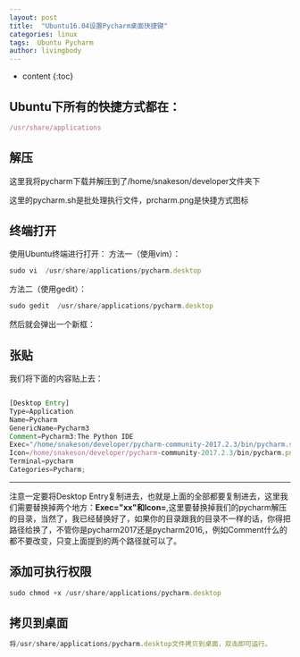 ```yaml
---
layout: post
title:  "Ubuntu16.04设置Pycharm桌面快捷键"
categories: linux
tags:  Ubuntu Pycharm 
author: livingbody
---
```


* content
{:toc}

## Ubuntu下所有的快捷方式都在：
```js
/usr/share/applications
```

## 解压

这里我将pycharm下载并解压到了/home/snakeson/developer文件夹下

这里的pycharm.sh是批处理执行文件，prcharm.png是快捷方式图标

## 终端打开

使用Ubuntu终端进行打开：
方法一（使用vim）：
```js
sudo vi  /usr/share/applications/pycharm.desktop
```

方法二（使用gedit）：
	
```js
sudo gedit  /usr/share/applications/pycharm.desktop
```





然后就会弹出一个新框：
## 张贴
我们将下面的内容贴上去：
```js

[Desktop Entry]
Type=Application
Name=Pycharm
GenericName=Pycharm3
Comment=Pycharm3:The Python IDE
Exec="/home/snakeson/developer/pycharm-community-2017.2.3/bin/pycharm.sh" %f
Icon=/home/snakeson/developer/pycharm-community-2017.2.3/bin/pycharm.png
Terminal=pycharm
Categories=Pycharm;

```
---
注意一定要将Desktop Entry复制进去，也就是上面的全部都要复制进去，这里我们需要替换掉两个地方：**Exec="xx"**和**Icon=**,这里要替换掉我们的pycharm解压的目录，当然了，我已经替换好了，如果你的目录跟我的目录不一样的话，你得把路径给换了，不管你是pycharm2017还是pycharm2016,，例如Comment什么的都不要改变，只变上面提到的两个路径就可以了。


## 添加可执行权限
```js
sudo chmod +x /usr/share/applications/pycharm.desktop
```

## 拷贝到桌面
```js
将/usr/share/applications/pycharm.desktop文件拷贝到桌面，双击即可运行。
```